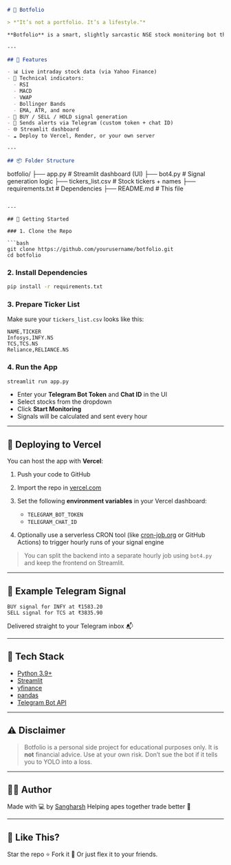 ```markdown
# 🤖 Botfolio

> *"It’s not a portfolio. It’s a lifestyle."*

**Botfolio** is a smart, slightly sarcastic NSE stock monitoring bot that uses technical indicators to generate signals (BUY/SELL/HOLD) and delivers them straight to your **Telegram** inbox — every hour. It features a Streamlit UI, technical analysis engine, and is deployable on cloud platforms like **Vercel**.

---

## 🧭 Features

- 📊 Live intraday stock data (via Yahoo Finance)
- 🧠 Technical indicators:
  - RSI
  - MACD
  - VWAP
  - Bollinger Bands
  - EMA, ATR, and more
- 🔔 BUY / SELL / HOLD signal generation
- 💬 Sends alerts via Telegram (custom token + chat ID)
- 🌐 Streamlit dashboard
- ☁️ Deploy to Vercel, Render, or your own server

---

## 📦 Folder Structure

```

botfolio/
├── app.py               # Streamlit dashboard (UI)
├── bot4.py              # Signal generation logic
├── tickers\_list.csv     # Stock tickers + names
├── requirements.txt     # Dependencies
├── README.md            # This file

````

---

## 🔧 Getting Started

### 1. Clone the Repo

```bash
git clone https://github.com/yourusername/botfolio.git
cd botfolio
````

### 2. Install Dependencies

```bash
pip install -r requirements.txt
```

### 3. Prepare Ticker List

Make sure your `tickers_list.csv` looks like this:

```csv
NAME,TICKER
Infosys,INFY.NS
TCS,TCS.NS
Reliance,RELIANCE.NS
```

### 4. Run the App

```bash
streamlit run app.py
```

* Enter your **Telegram Bot Token** and **Chat ID** in the UI
* Select stocks from the dropdown
* Click **Start Monitoring**
* Signals will be calculated and sent every hour

---

## 🛜 Deploying to Vercel

You can host the app with **Vercel**:

1. Push your code to GitHub
2. Import the repo in [vercel.com](https://vercel.com/)
3. Set the following **environment variables** in your Vercel dashboard:

   * `TELEGRAM_BOT_TOKEN`
   * `TELEGRAM_CHAT_ID`
4. Optionally use a serverless CRON tool (like [cron-job.org](https://cron-job.org/) or GitHub Actions) to trigger hourly runs of your signal engine

> You can split the backend into a separate hourly job using `bot4.py` and keep the frontend on Streamlit.

---

## 🤖 Example Telegram Signal

```
BUY signal for INFY at ₹1583.20  
SELL signal for TCS at ₹3835.90
```

Delivered straight to your Telegram inbox 📬

---

## 🧪 Tech Stack

* [Python 3.9+](https://www.python.org/)
* [Streamlit](https://streamlit.io/)
* [yfinance](https://pypi.org/project/yfinance/)
* [pandas](https://pandas.pydata.org/)
* [Telegram Bot API](https://core.telegram.org/bots)

---

## ⚠️ Disclaimer

> Botfolio is a personal side project for educational purposes only.
> It is **not** financial advice.
> Use at your own risk. Don’t sue the bot if it tells you to YOLO into a loss.

---

## 🧑‍💻 Author

Made with 💻 by [Sangharsh](https://github.com/Sangharsh1215)
Helping apes together trade better 🦍

---

## 🌟 Like This?

Star the repo ⭐
Fork it 🍴
Or just flex it to your friends.

```
```

